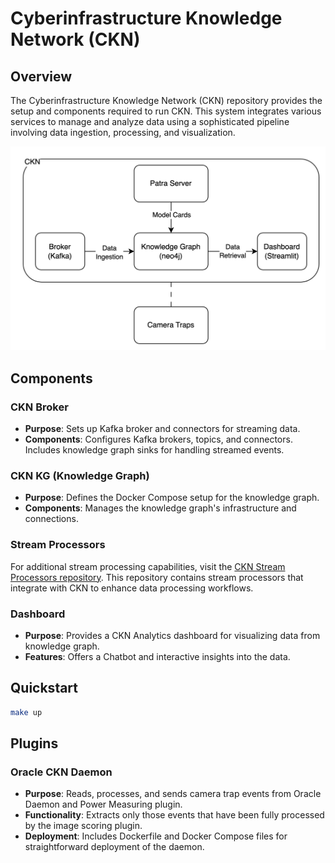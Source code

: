 # Cyberinfrastructure Knowledge Network (CKN)

## Overview

The Cyberinfrastructure Knowledge Network (CKN) repository provides the setup and components required to run CKN. This system integrates various services to manage and analyze data using a sophisticated pipeline involving data ingestion, processing, and visualization.

![CKN Design](ckn-design.png)

## Components

### CKN Broker
- **Purpose**: Sets up Kafka broker and connectors for streaming data.
- **Components**: Configures Kafka brokers, topics, and connectors. Includes knowledge graph sinks for handling streamed events.

### CKN KG (Knowledge Graph)
- **Purpose**: Defines the Docker Compose setup for the knowledge graph.
- **Components**: Manages the knowledge graph's infrastructure and connections.

### Stream Processors
For additional stream processing capabilities, visit the [CKN Stream Processors repository](https://github.com/Data-to-Insight-Center/ckn-stream-processors). This repository contains stream processors that integrate with CKN to enhance data processing workflows.

### Dashboard
- **Purpose**: Provides a CKN Analytics dashboard for visualizing data from knowledge graph.
- **Features**: Offers a Chatbot and interactive insights into the data.

## Quickstart
```bash
make up
```

## Plugins
### Oracle CKN Daemon
- **Purpose**: Reads, processes, and sends camera trap events from Oracle Daemon and Power Measuring plugin.
- **Functionality**: Extracts only those events that have been fully processed by the image scoring plugin.
- **Deployment**: Includes Dockerfile and Docker Compose files for straightforward deployment of the daemon.
